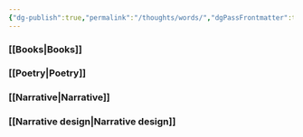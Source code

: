 ```yaml
---
{"dg-publish":true,"permalink":"/thoughts/words/","dgPassFrontmatter":true}
---
```



### [[Books\|Books]]

### [[Poetry\|Poetry]]

### [[Narrative\|Narrative]]

### [[Narrative design\|Narrative design]]

